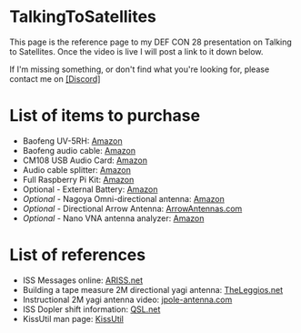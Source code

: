 # TalkingToSatellites

This page is the reference page to my DEF CON 28 presentation on Talking to Satellites. Once the video is live I will post a link to it down below.

If I'm missing something, or don't find what you're looking for, please contact me on [[Discord]](https://discordapp.com/users/653685783500423197)

# List of items to purchase
* Baofeng UV-5RH: [Amazon](https://www.amazon.com/gp/product/B0716ZCX5W/ref=ppx_yo_dt_b_search_asin_title?ie=UTF8&psc=1)
* Baofeng audio cable: [Amazon](https://www.amazon.com/BTECH-APRS-K1-Interface-APRSDroid-Compatible/dp/B01LMIBAZW/ref=sr_1_3?dchild=1&keywords=baofeng+audio+cable&qid=1596126162&s=electronics&sr=1-3)
* CM108 USB Audio Card: [Amazon](https://www.amazon.com/gp/product/B07T4B3MP7/ref=ppx_yo_dt_b_search_asin_title?ie=UTF8&psc=1)
* Audio cable splitter: [Amazon](https://www.amazon.com/gp/product/B00PYZ2BT4/ref=ppx_od_dt_b_asin_title_s00?ie=UTF8&psc=1)
* Full Raspberry Pi Kit: [Amazon](https://www.amazon.com/CanaKit-Raspberry-Starter-Premium-Black/dp/B07BCC8PK7/ref=sr_1_6?dchild=1&keywords=raspberry+pi+kit&qid=1596126324&sr=8-6)
* Optional - External Battery: [Amazon](https://www.amazon.com/Anker-PowerCore-Ultra-Compact-High-Speed-Technology/dp/B0194WDVHI/ref=sr_1_4?dchild=1&keywords=anker+battery&qid=1596126420&sr=8-4)
* *Optional* - Nagoya Omni-directional antenna: [Amazon](https://www.amazon.com/Authentic-NA-771-15-6-Inch-SMA-Female-BTECH/dp/B00KC4PWQQ/ref=pd_bxgy_2/140-0310926-7173621?_encoding=UTF8&pd_rd_i=B00KC4PWQQ&pd_rd_r=7aba5bd3-1cc9-4b62-8c28-c7fcc09674a8&pd_rd_w=2P2Yz&pd_rd_wg=9FgeO&pf_rd_p=ce6c479b-ef53-49a6-845b-bbbf35c28dd3&pf_rd_r=4K58EPBA354WAJVV5KCE&psc=1&refRID=4K58EPBA354WAJVV5KCE)
* *Optional* - Directional Arrow Antenna: [ArrowAntennas.com](http://www.arrowantennas.com/arrowii/146-437.html)
* *Optional* - Nano VNA antenna analyzer: [Amazon](https://www.amazon.com/AURSINC-Analyzer-Measuring-Parameters-Standing/dp/B07T6LXNTV/ref=sr_1_5?dchild=1&keywords=nano+vna&qid=1596127206&sr=8-5)


# List of references

* ISS Messages online: [ARISS.net](http://ariss.net/)
* Building a tape measure 2M directional yagi antenna: [TheLeggios.net](http://theleggios.net/wb2hol/projects/rdf/tape_bm.htm)
* Instructional 2M yagi antenna video: [jpole-antenna.com](https://www.jpole-antenna.com/2017/02/07/build-it-2-meter-tape-measure-yagi-beam-antenna/)
* ISS Dopler shift information: [QSL.net](https://www.qsl.net/dg7ro/iss/afu/doppl-e.htm)
* KissUtil man page: [KissUtil](https://www.mankier.com/1/kissutil)
